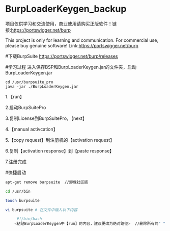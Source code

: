 # BurpLoaderKeygen_backup

项目仅供学习和交流使用，商业使用请购买正版软件！链接:https://portswigger.net/burp

This project is only for learning and communication. For commercial use, please buy genuine software! Link:https://portswigger.net/burp

#下载BurpSuite
https://portswigger.net/burp/releases

#学习过程 
进入保存BSP和BurpLoaderKeygen.jar的文件夹，启动BurpLoaderKeygen.jar

```
cd /usr/burpsuite_pro
java -jar ./BurpLoaderKeygen.jar
```

1.【run】

2.启动BurpSuitePro

3.复制License到BurpSuitePro，【next】

4.【manual activcation】

5.【copy request】到注册机的【activation request】

6.复制【activation response】到【paste response】

7.注册完成

#快捷启动
```bash
apt-get remove burpsuite  //卸载社区版

cd /usr/bin

touch burpsuite

vi burpsuite # 在文件中输入以下内容

     #!/bin/bash
    <粘贴BurpLoaderKeygen中【run】的内容，建议更改为绝对路径>  //删除所有的" "

```
